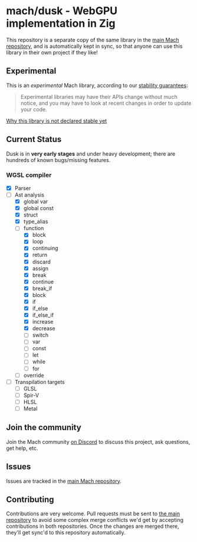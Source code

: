 # mach/dusk - WebGPU implementation in Zig

This repository is a separate copy of the same library in the [main Mach repository](https://github.com/hexops/mach), and is automatically kept in sync, so that anyone can use this library in their own project if they like!

## Experimental

This is an _experimental_ Mach library, according to our [stability guarantees](https://machengine.org/next/docs/libs/):

> Experimental libraries may have their APIs change without much notice, and you may have to look at recent changes in order to update your code.

[Why this library is not declared stable yet](https://machengine.org/next/docs/libs/experimental/#dusk)

## Current Status

Dusk is in **very early stages** and under heavy development; there are hundreds of known bugs/missing features.

### WGSL compiler

- [x] Parser
- [ ] Ast analysis
    - [x] global var
    - [x] global const
    - [x] struct
    - [x] type_alias
    - [ ] function
        - [x] block
        - [x] loop
        - [x] continuing
        - [x] return
        - [x] discard
        - [x] assign
        - [x] break
        - [x] continue
        - [x] break_if
        - [x] block
        - [x] if
        - [x] if_else
        - [x] if_else_if
        - [x] increase
        - [x] decrease
        - [ ] switch
        - [ ] var
        - [ ] const
        - [ ] let
        - [ ] while
        - [ ] for
    - [ ] override
- [ ] Transpilation targets
    - [ ] GLSL
    - [ ] Spir-V
    - [ ] HLSL
    - [ ] Metal

## Join the community

Join the Mach community [on Discord](https://discord.gg/XNG3NZgCqp) to discuss this project, ask questions, get help, etc.

## Issues

Issues are tracked in the [main Mach repository](https://github.com/hexops/mach/issues?q=is%3Aissue+is%3Aopen+label%3Adusk).

## Contributing

Contributions are very welcome. Pull requests must be sent to [the main repository](https://github.com/hexops/mach/tree/main/libs/dusk) to avoid some complex merge conflicts we'd get by accepting contributions in both repositories. Once the changes are merged there, they'll get sync'd to this repository automatically.
